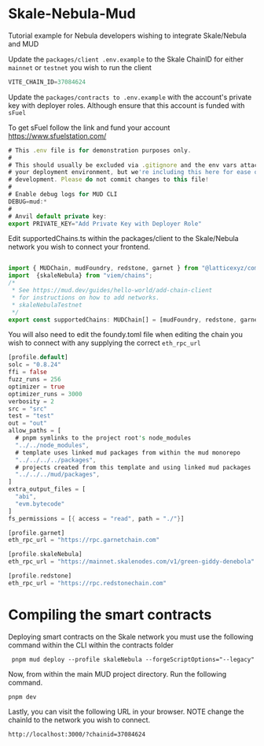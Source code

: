 # Skale-Nebula-Mud
Tutorial example for Nebula developers wishing to integrate Skale/Nebula and MUD

Update the `packages/client .env.example` to the Skale ChainID for either `mainnet` or `testnet` you wish to run the client 

```javascript
VITE_CHAIN_ID=37084624
```

Update the `packages/contracts to .env.example` with the account's private key with deployer roles. Although ensure that this account is funded with `sFuel`

To get sFuel follow the link and fund your account https://www.sfuelstation.com/ 
```javascript
# This .env file is for demonstration purposes only.
#
# This should usually be excluded via .gitignore and the env vars attached to
# your deployment environment, but we're including this here for ease of local
# development. Please do not commit changes to this file!
#
# Enable debug logs for MUD CLI
DEBUG=mud:*
#
# Anvil default private key:
export PRIVATE_KEY="Add Private Key with Deployer Role"
```


Edit supportedChains.ts within the packages/client to the Skale/Nebula network you wish to connect your frontend.

```javascript

import { MUDChain, mudFoundry, redstone, garnet } from "@latticexyz/common/chains";
import  {skaleNebula} from "viem/chains";
/*
 * See https://mud.dev/guides/hello-world/add-chain-client
 * for instructions on how to add networks.
 * skaleNebulaTestnet 
 */
export const supportedChains: MUDChain[] = [mudFoundry, redstone, garnet, skaleNebula];
```

You will also need to edit the foundy.toml file when editing the chain you wish to connect with any supplying the correct `eth_rpc_url`

```rust
[profile.default]
solc = "0.8.24"
ffi = false
fuzz_runs = 256
optimizer = true
optimizer_runs = 3000
verbosity = 2
src = "src"
test = "test"
out = "out"
allow_paths = [
  # pnpm symlinks to the project root's node_modules
  "../../node_modules",
  # template uses linked mud packages from within the mud monorepo
  "../../../../packages",
  # projects created from this template and using linked mud packages
  "../../../mud/packages",
]
extra_output_files = [
  "abi",
  "evm.bytecode"
]
fs_permissions = [{ access = "read", path = "./"}]

[profile.garnet]
eth_rpc_url = "https://rpc.garnetchain.com"

[profile.skaleNebula]
eth_rpc_url = "https://mainnet.skalenodes.com/v1/green-giddy-denebola"

[profile.redstone]
eth_rpc_url = "https://rpc.redstonechain.com"

```

# Compiling the smart contracts
Deploying smart contracts on the Skale network you must use the following command within the CLI within the contracts folder

```
 pnpm mud deploy --profile skaleNebula --forgeScriptOptions="--legacy"
```

Now, from within the main MUD project directory. Run the following command.

```
pnpm dev
```

Lastly, you can visit the following URL in your browser. NOTE change the chainId to the network you wish to connect. 

```
http://localhost:3000/?chainid=37084624

```
